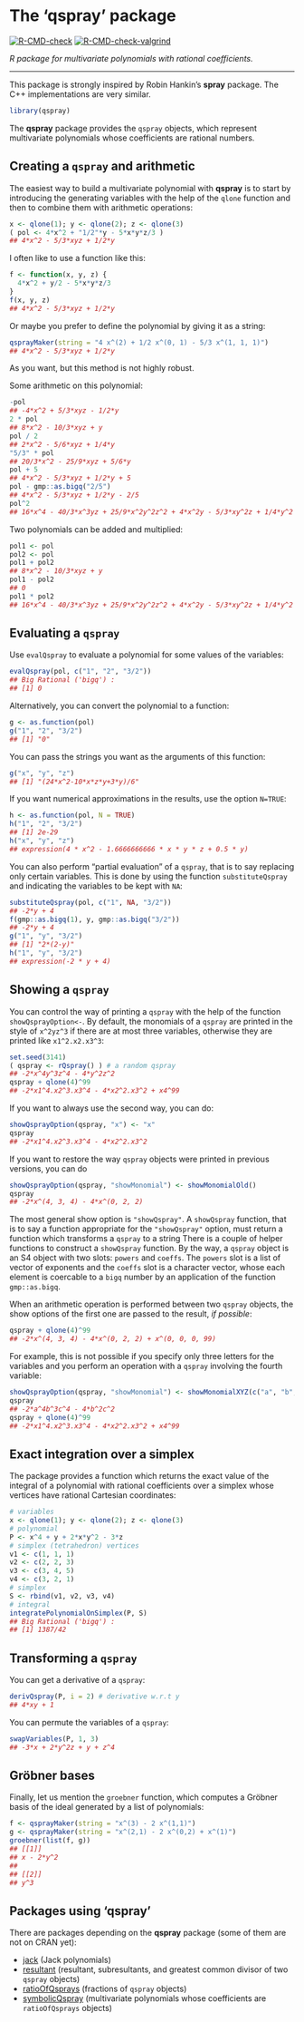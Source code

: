 The ‘qspray’ package
================

<!-- badges: start -->

[![R-CMD-check](https://github.com/stla/qspray/actions/workflows/R-CMD-check.yaml/badge.svg)](https://github.com/stla/qspray/actions/workflows/R-CMD-check.yaml)
[![R-CMD-check-valgrind](https://github.com/stla/qspray/actions/workflows/R-CMD-check-valgrind.yaml/badge.svg)](https://github.com/stla/qspray/actions/workflows/R-CMD-check-valgrind.yaml)
<!-- badges: end -->

*R package for multivariate polynomials with rational coefficients.*

------------------------------------------------------------------------

This package is strongly inspired by Robin Hankin’s **spray** package.
The C++ implementations are very similar.

``` r
library(qspray)
```

The **qspray** package provides the `qspray` objects, which represent
multivariate polynomials whose coefficients are rational numbers.

## Creating a `qspray` and arithmetic

The easiest way to build a multivariate polynomial with **qspray** is to
start by introducing the generating variables with the help of the
`qlone` function and then to combine them with arithmetic operations:

``` r
x <- qlone(1); y <- qlone(2); z <- qlone(3)
( pol <- 4*x^2 + "1/2"*y - 5*x*y*z/3 )
## 4*x^2 - 5/3*xyz + 1/2*y
```

I often like to use a function like this:

``` r
f <- function(x, y, z) {
  4*x^2 + y/2 - 5*x*y*z/3
}
f(x, y, z)
## 4*x^2 - 5/3*xyz + 1/2*y
```

Or maybe you prefer to define the polynomial by giving it as a string:

``` r
qsprayMaker(string = "4 x^(2) + 1/2 x^(0, 1) - 5/3 x^(1, 1, 1)")
## 4*x^2 - 5/3*xyz + 1/2*y
```

As you want, but this method is not highly robust.

Some arithmetic on this polynomial:

``` r
-pol
## -4*x^2 + 5/3*xyz - 1/2*y
2 * pol
## 8*x^2 - 10/3*xyz + y
pol / 2
## 2*x^2 - 5/6*xyz + 1/4*y
"5/3" * pol
## 20/3*x^2 - 25/9*xyz + 5/6*y
pol + 5
## 4*x^2 - 5/3*xyz + 1/2*y + 5
pol - gmp::as.bigq("2/5")
## 4*x^2 - 5/3*xyz + 1/2*y - 2/5
pol^2
## 16*x^4 - 40/3*x^3yz + 25/9*x^2y^2z^2 + 4*x^2y - 5/3*xy^2z + 1/4*y^2
```

Two polynomials can be added and multiplied:

``` r
pol1 <- pol
pol2 <- pol
pol1 + pol2
## 8*x^2 - 10/3*xyz + y
pol1 - pol2
## 0
pol1 * pol2
## 16*x^4 - 40/3*x^3yz + 25/9*x^2y^2z^2 + 4*x^2y - 5/3*xy^2z + 1/4*y^2
```

## Evaluating a `qspray`

Use `evalQspray` to evaluate a polynomial for some values of the
variables:

``` r
evalQspray(pol, c("1", "2", "3/2"))
## Big Rational ('bigq') :
## [1] 0
```

Alternatively, you can convert the polynomial to a function:

``` r
g <- as.function(pol)
g("1", "2", "3/2")
## [1] "0"
```

You can pass the strings you want as the arguments of this function:

``` r
g("x", "y", "z")
## [1] "(24*x^2-10*x*z*y+3*y)/6"
```

If you want numerical approximations in the results, use the option
`N=TRUE`:

``` r
h <- as.function(pol, N = TRUE)
h("1", "2", "3/2")
## [1] 2e-29
h("x", "y", "z")
## expression(4 * x^2 - 1.6666666666 * x * y * z + 0.5 * y)
```

You can also perform “partial evaluation” of a `qspray`, that is to say
replacing only certain variables. This is done by using the function
`substituteQspray` and indicating the variables to be kept with `NA`:

``` r
substituteQspray(pol, c("1", NA, "3/2"))
## -2*y + 4
f(gmp::as.bigq(1), y, gmp::as.bigq("3/2"))
## -2*y + 4
g("1", "y", "3/2")
## [1] "2*(2-y)"
h("1", "y", "3/2")
## expression(-2 * y + 4)
```

## Showing a `qspray`

You can control the way of printing a `qspray` with the help of the
function `showQsprayOption<-`. By default, the monomials of a `qspray`
are printed in the style of `x^2yz^3` if there are at most three
variables, otherwise they are printed like `x1^2.x2.x3^3`:

``` r
set.seed(3141)
( qspray <- rQspray() ) # a random qspray
## -2*x^4y^3z^4 - 4*y^2z^2
qspray + qlone(4)^99
## -2*x1^4.x2^3.x3^4 - 4*x2^2.x3^2 + x4^99
```

If you want to always use the second way, you can do:

``` r
showQsprayOption(qspray, "x") <- "x"
qspray
## -2*x1^4.x2^3.x3^4 - 4*x2^2.x3^2
```

If you want to restore the way `qspray` objects were printed in previous
versions, you can do

``` r
showQsprayOption(qspray, "showMonomial") <- showMonomialOld()
qspray
## -2*x^(4, 3, 4) - 4*x^(0, 2, 2)
```

The most general show option is `"showQspray"`. A `showQspray` function,
that is to say a function appropriate for the `"showQspray"` option,
must return a function which transforms a `qspray` to a string There is
a couple of helper functions to construct a `showQspray` function. By
the way, a `qspray` object is an S4 object with two slots: `powers` and
`coeffs`. The `powers` slot is a list of vector of exponents and the
`coeffs` slot is a character vector, whose each element is coercable to
a `bigq` number by an application of the function `gmp::as.bigq`.

When an arithmetic operation is performed between two `qspray` objects,
the show options of the first one are passed to the result, *if
possible*:

``` r
qspray + qlone(4)^99
## -2*x^(4, 3, 4) - 4*x^(0, 2, 2) + x^(0, 0, 0, 99)
```

For example, this is not possible if you specify only three letters for
the variables and you perform an operation with a `qspray` involving the
fourth variable:

``` r
showQsprayOption(qspray, "showMonomial") <- showMonomialXYZ(c("a", "b", "c"))
qspray
## -2*a^4b^3c^4 - 4*b^2c^2
qspray + qlone(4)^99
## -2*x1^4.x2^3.x3^4 - 4*x2^2.x3^2 + x4^99
```

## Exact integration over a simplex

The package provides a function which returns the exact value of the
integral of a polynomial with rational coefficients over a simplex whose
vertices have rational Cartesian coordinates:

``` r
# variables
x <- qlone(1); y <- qlone(2); z <- qlone(3)
# polynomial
P <- x^4 + y + 2*x*y^2 - 3*z
# simplex (tetrahedron) vertices
v1 <- c(1, 1, 1)
v2 <- c(2, 2, 3)
v3 <- c(3, 4, 5)
v4 <- c(3, 2, 1)
# simplex
S <- rbind(v1, v2, v3, v4)
# integral
integratePolynomialOnSimplex(P, S)
## Big Rational ('bigq') :
## [1] 1387/42
```

## Transforming a `qspray`

You can get a derivative of a `qspray`:

``` r
derivQspray(P, i = 2) # derivative w.r.t y
## 4*xy + 1
```

You can permute the variables of a `qspray`:

``` r
swapVariables(P, 1, 3)
## -3*x + 2*y^2z + y + z^4
```

## Gröbner bases

Finally, let us mention the `groebner` function, which computes a
Gröbner basis of the ideal generated by a list of polynomials:

``` r
f <- qsprayMaker(string = "x^(3) - 2 x^(1,1)")
g <- qsprayMaker(string = "x^(2,1) - 2 x^(0,2) + x^(1)")
groebner(list(f, g))
## [[1]]
## x - 2*y^2 
## 
## [[2]]
## y^3
```

## Packages using ‘qspray’

There are packages depending on the **qspray** package (some of them are
not on CRAN yet):

- [jack](https://github.com/stla/jackR) (Jack polynomials)
- [resultant](https://github.com/stla/resultant) (resultant,
  subresultants, and greatest common divisor of two `qspray` objects)
- [ratioOfQsprays](https://github.com/stla/ratioOfQsprays) (fractions of
  `qspray` objects)
- [symbolicQspray](https://github.com/stla/symbolicQspray) (multivariate
  polynomials whose coefficients are `ratioOfQsprays` objects)
